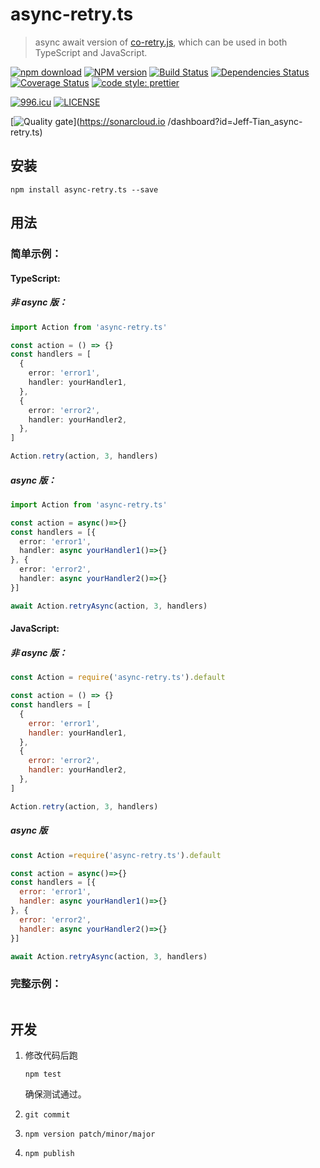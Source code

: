 # async-retry.ts

> async await version of [co-retry.js](https://www.npmjs.com/package/co-retry.js), which can be used in both TypeScript and JavaScript.

[![npm download][download-image]][download-url]
[![NPM version](https://badge.fury.io/js/async-retry.ts.png)](http://badge.fury.io/js/async-retry.ts)
[![Build Status](https://travis-ci.com/Jeff-Tian/async-retry.ts.svg?branch=master)](https://travis-ci.com/Jeff-Tian/async-retry.ts)
[![Dependencies Status](https://david-dm.org/Jeff-Tian/async-retry.ts.png)](https://david-dm.org/jeff-tian/async-retry.ts)
[![Coverage Status](https://coveralls.io/repos/github/Jeff-Tian/async-retry.ts/badge.svg?branch=master)](https://coveralls.io/github/Jeff-Tian/async-retry.ts?branch=master)
[![code style: prettier](https://img.shields.io/badge/code_style-prettier-ff69b4.svg?style=flat-square)](https://github.com/Jeff-Tian/async-retry.ts)

[![996.icu](https://img.shields.io/badge/link-996.icu-red.svg)](https://996.icu)
[![LICENSE](https://img.shields.io/badge/license-Anti%20996-blue.svg)](https://github.com/996icu/996.ICU/blob/master/LICENSE)

[download-image]: https://img.shields.io/npm/dm/async-retry.ts.svg?style=flat-square
[download-url]: https://npmjs.org/package/async-retry.ts

[![Quality gate](https://sonarcloud.io/api/project_badges/quality_gate?project=Jeff-Tian_async-retry.ts)](https://sonarcloud.io
/dashboard?id=Jeff-Tian_async-retry.ts)

## 安装

```shell
npm install async-retry.ts --save
```

## 用法

### 简单示例：

#### TypeScript:

##### 非 async 版：

```typescript
import Action from 'async-retry.ts'

const action = () => {}
const handlers = [
  {
    error: 'error1',
    handler: yourHandler1,
  },
  {
    error: 'error2',
    handler: yourHandler2,
  },
]

Action.retry(action, 3, handlers)
```

##### async 版：

```typescript
import Action from 'async-retry.ts'

const action = async()=>{}
const handlers = [{
  error: 'error1',
  handler: async yourHandler1()=>{}
}, {
  error: 'error2',
  handler: async yourHandler2()=>{}
}]

await Action.retryAsync(action, 3, handlers)
```

#### JavaScript:

##### 非 async 版：

```javascript
const Action = require('async-retry.ts').default

const action = () => {}
const handlers = [
  {
    error: 'error1',
    handler: yourHandler1,
  },
  {
    error: 'error2',
    handler: yourHandler2,
  },
]

Action.retry(action, 3, handlers)
```

##### async 版

```javascript
const Action =require('async-retry.ts').default

const action = async()=>{}
const handlers = [{
  error: 'error1',
  handler: async yourHandler1()=>{}
}, {
  error: 'error2',
  handler: async yourHandler2()=>{}
}]

await Action.retryAsync(action, 3, handlers)
```

### 完整示例：

```typescript
```

## 开发

1. 修改代码后跑

   ```shell
   npm test
   ```

   确保测试通过。

2. `git commit`
3. `npm version patch/minor/major`
4. `npm publish`
